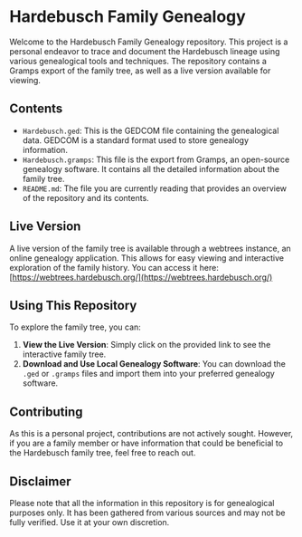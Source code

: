 # Hardebusch Family Genealogy

Welcome to the Hardebusch Family Genealogy repository. This project is a personal endeavor to trace and document the Hardebusch lineage using various genealogical tools and techniques. The repository contains a Gramps export of the family tree, as well as a live version available for viewing.

## Contents

- `Hardebusch.ged`: This is the GEDCOM file containing the genealogical data. GEDCOM is a standard format used to store genealogy information.
- `Hardebusch.gramps`: This file is the export from Gramps, an open-source genealogy software. It contains all the detailed information about the family tree.
- `README.md`: The file you are currently reading that provides an overview of the repository and its contents.

## Live Version

A live version of the family tree is available through a webtrees instance, an online genealogy application. This allows for easy viewing and interactive exploration of the family history. You can access it here: [https://webtrees.hardebusch.org/](https://webtrees.hardebusch.org/)

## Using This Repository

To explore the family tree, you can:

1. **View the Live Version**: Simply click on the provided link to see the interactive family tree.
2. **Download and Use Local Genealogy Software**: You can download the `.ged` or `.gramps` files and import them into your preferred genealogy software.

## Contributing

As this is a personal project, contributions are not actively sought. However, if you are a family member or have information that could be beneficial to the Hardebusch family tree, feel free to reach out.

## Disclaimer

Please note that all the information in this repository is for genealogical purposes only. It has been gathered from various sources and may not be fully verified. Use it at your own discretion.
